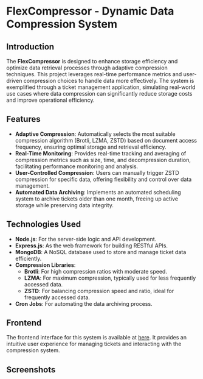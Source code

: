 # FlexCompressor - Dynamic Data Compression System

## Introduction

The **FlexCompressor** is designed to enhance storage efficiency and optimize data retrieval processes through adaptive compression techniques. This project leverages real-time performance metrics and user-driven compression choices to handle data more effectively. The system is exemplified through a ticket management application, simulating real-world use cases where data compression can significantly reduce storage costs and improve operational efficiency.

## Features

- **Adaptive Compression**: Automatically selects the most suitable compression algorithm (Brotli, LZMA, ZSTD) based on document access frequency, ensuring optimal storage and retrieval efficiency.
- **Real-Time Monitoring**: Provides real-time tracking and averaging of compression metrics such as size, time, and decompression duration, facilitating performance monitoring and analysis.
- **User-Controlled Compression**: Users can manually trigger ZSTD compression for specific data, offering flexibility and control over data management.
- **Automated Data Archiving**: Implements an automated scheduling system to archive tickets older than one month, freeing up active storage while preserving data integrity.

## Technologies Used

- **Node.js**: For the server-side logic and API development.
- **Express.js**: As the web framework for building RESTful APIs.
- **MongoDB**: A NoSQL database used to store and manage ticket data efficiently.
- **Compression Libraries**: 
  - **Brotli**: For high compression ratios with moderate speed.
  - **LZMA**: For maximum compression, typically used for less frequently accessed data.
  - **ZSTD**: For balancing compression speed and ratio, ideal for frequently accessed data.
- **Cron Jobs**: For automating the data archiving process.

## Frontend

The frontend interface for this system is available at [here](https://github.com/tusharkaran/ADT_frontend). It provides an intuitive user experience for managing tickets and interacting with the compression system.

## Screenshots
